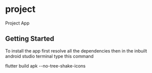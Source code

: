 # project

Project App

## Getting Started

To install the app first resolve all the dependencies then in the inbuilt android studio terminal type this command

flutter build apk --no-tree-shake-icons
